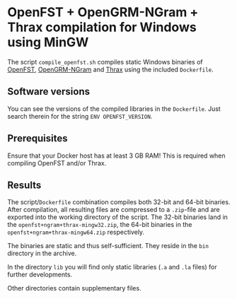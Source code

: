 # OpenFST + OpenGRM-NGram + Thrax compilation for Windows using MinGW

The script `compile_openfst.sh` compiles static Windows binaries of [OpenFST](http://openfst.org), [OpenGRM-NGram](http://www.opengrm.org/twiki/bin/view/GRM/NGramLibrary) and [Thrax](http://www.opengrm.org/twiki/bin/view/GRM/Thrax) using the included `Dockerfile`.

## Software versions

You can see the versions of the compiled libraries in the `Dockerfile`. Just search therein for the string `ENV OPENFST_VERSION`.

## Prerequisites

Ensure that your Docker host has at least 3 GB RAM! This is required when compiling OpenFST and/or Thrax.

## Results

The script/`Dockerfile` combination compiles both 32-bit and 64-bit binaries. After compilation, all resulting files are compressed to a `.zip`-file and are exported into the working directory of the script. The 32-bit binaries land in the `openfst+ngram+thrax-mingw32.zip`, the 64-bit binaries in the `openfst+ngram+thrax-mingw64.zip` respectively.

The binaries are static and thus self-sufficient. They reside in the `bin` directory in the archive.

In the directory `lib` you will find only static libraries (`.a` and `.la` files) for further developments.

Other directories contain supplementary files.
